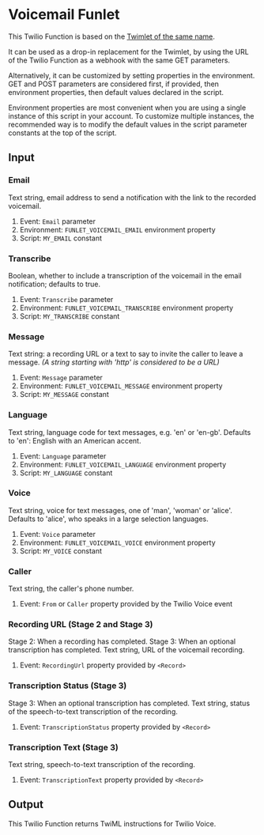 # Voicemail Funlet

This Twilio Function is based on the [Twimlet of the same name][twimlet].

[twimlet]: https://www.twilio.com/labs/twimlets/voicemail

It can be used as a drop-in replacement for the Twimlet, by using the URL
of the Twilio Function as a webhook with the same GET parameters.

Alternatively, it can be customized by setting properties in the
environment. GET and POST parameters are considered first, if provided,
then environment properties, then default values declared in the script.

Environment properties are most convenient when you are using a single
instance of this script in your account. To customize multiple instances,
the recommended way is to modify the default values in the script parameter
constants at the top of the script.

## Input

### Email

Text string, email address to send a notification with the link
to the recorded voicemail.

1. Event: `Email` parameter
2. Environment: `FUNLET_VOICEMAIL_EMAIL` environment property
3. Script: `MY_EMAIL` constant

### Transcribe

Boolean, whether to include a transcription of the voicemail
in the email notification; defaults to true.

1. Event: `Transcribe` parameter
2. Environment: `FUNLET_VOICEMAIL_TRANSCRIBE` environment property
3. Script: `MY_TRANSCRIBE` constant

### Message

Text string: a recording URL or a text to say to invite the caller
to leave a message.
*(A string starting with 'http' is considered to be a URL)*

1. Event: `Message` parameter
2. Environment: `FUNLET_VOICEMAIL_MESSAGE` environment property
3. Script: `MY_MESSAGE` constant

### Language

Text string, language code for text messages, e.g. 'en' or 'en-gb'.
Defaults to 'en': English with an American accent.

1. Event: `Language` parameter
2. Environment: `FUNLET_VOICEMAIL_LANGUAGE` environment property
3. Script: `MY_LANGUAGE` constant

### Voice

Text string, voice for text messages, one of 'man', 'woman' or 'alice'.
Defaults to 'alice', who speaks in a large selection languages.

1. Event: `Voice` parameter
2. Environment: `FUNLET_VOICEMAIL_VOICE` environment property
3. Script: `MY_VOICE` constant

### Caller

Text string, the caller's phone number.

1. Event: `From` or `Caller` property provided by the Twilio Voice event

### Recording URL (Stage 2 and Stage 3)

Stage 2: When a recording has completed.
Stage 3: When an optional transcription has completed.
Text string, URL of the voicemail recording.

1. Event: `RecordingUrl` property provided by `<Record>`

### Transcription Status (Stage 3)

Stage 3: When an optional transcription has completed.
Text string, status of the speech-to-text transcription of the recording.

1. Event: `TranscriptionStatus` property provided by `<Record>`

### Transcription Text (Stage 3)

Text string, speech-to-text transcription of the recording.

1. Event: `TranscriptionText` property provided by `<Record>`

## Output

This Twilio Function returns TwiML instructions for Twilio Voice.
